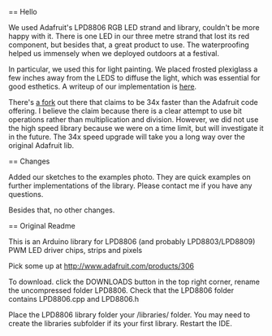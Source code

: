 == Hello

We used Adafruit's LPD8806 RGB LED strand and library, couldn't be more happy with it. There is one LED in our three metre strand that lost its red component, but besides that, a great product to use. The waterproofing helped us immensely when we deployed outdoors at a festival.

In particular, we used this for light painting. We placed frosted plexiglass a few inches away from the LEDS to diffuse the light, which was essential for good esthetics. A writeup of our implementation is [here](http://www.boxysean.com/projects/rainbow-tracer.html).

There's [a fork](https://github.com/cjbaar/LPD8806) out there that claims to be 34x faster than the Adafruit code offering. I believe the claim because there is a clear attempt to use bit operations rather than multiplication and division. However, we did not use the high speed library because we were on a time limit, but will investigate it in the future. The 34x speed upgrade will take you a long way over the original Adafruit lib.

== Changes

Added our sketches to the examples photo. They are quick examples on further implementations of the library. Please contact me if you have any questions.

Besides that, no other changes.

== Original Readme

This is an Arduino library for LPD8806 (and probably LPD8803/LPD8809) PWM LED driver chips, strips and pixels

Pick some up at http://www.adafruit.com/products/306

To download. click the DOWNLOADS button in the top right corner, rename the uncompressed folder LPD8806. Check that the LPD8806 folder contains LPD8806.cpp and LPD8806.h

Place the LPD8806 library folder your <arduinosketchfolder>/libraries/ folder. You may need to create the libraries subfolder if its your first library. Restart the IDE.
